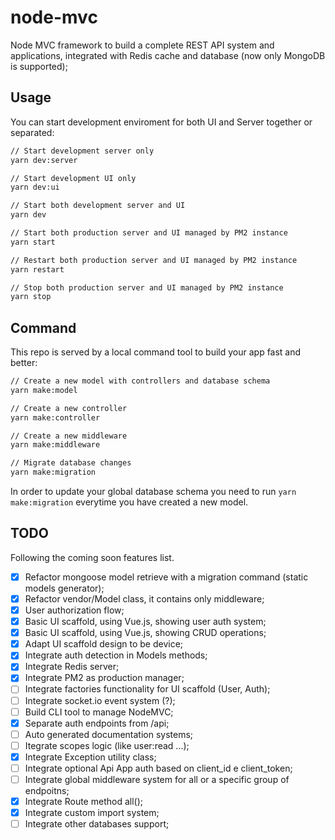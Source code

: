 # node-mvc

Node MVC framework to build a complete REST API system and applications, integrated with Redis cache and database (now only MongoDB is supported);

## Usage

You can start development enviroment for both UI and Server together or separated:

```cmd
// Start development server only
yarn dev:server

// Start development UI only
yarn dev:ui

// Start both development server and UI
yarn dev

// Start both production server and UI managed by PM2 instance
yarn start

// Restart both production server and UI managed by PM2 instance
yarn restart

// Stop both production server and UI managed by PM2 instance
yarn stop
```

## Command

This repo is served by a local command tool to build your app fast and better:

```cmd
// Create a new model with controllers and database schema
yarn make:model

// Create a new controller
yarn make:controller

// Create a new middleware
yarn make:middleware

// Migrate database changes
yarn make:migration
```

In order to update your global database schema you need to run ```yarn make:migration``` everytime you have created a new model.

## TODO

Following the coming soon features list.

- [X] Refactor mongoose model retrieve with a migration command (static models generator);
- [X] Refactor vendor/Model class, it contains only middleware;
- [X] User authorization flow;
- [X] Basic UI scaffold, using Vue.js, showing user auth system;
- [X] Basic UI scaffold, using Vue.js, showing CRUD operations;
- [X] Adapt UI scaffold design to be device;
- [X] Integrate auth detection in Models methods;
- [X] Integrate Redis server;
- [X] Integrate PM2 as production manager;
- [ ] Integrate factories functionality for UI scaffold (User, Auth);
- [ ] Integrate socket.io event system (?);
- [ ] Build CLI tool to manage NodeMVC;
- [X] Separate auth endpoints from /api;
- [ ] Auto generated documentation systems;
- [ ] Itegrate scopes logic (like user:read ...);
- [X] Integrate Exception utility class;
- [ ] Integrate optional Api App auth based on client_id e client_token;
- [ ] Integrate global middleware system for all or a specific group of endpoitns;
- [X] Integrate Route method all();
- [X] Integrate custom import system;
- [ ] Integrate other databases support;
